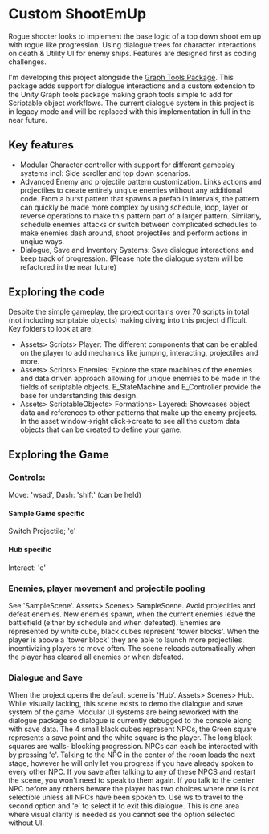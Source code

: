 # Custom ShootEmUp

Rogue shooter looks to implement the base logic of a top down shoot em up with rogue like progression. Using dialogue trees for character interactions on death & Utility UI for enemy ships. Features are designed first as coding challenges. 

I'm developing this project alongside the [Graph Tools Package](https://github.com/Alasdair-PB/AlGraphTools). This package adds support for dialogue interactions and a custom extension to the Unity Graph tools package making graph tools simple to add for Scriptable object workflows. The current dialogue system in this project is in legacy mode and will be replaced with this implementation in full in the near future. 

## Key features
* Modular Character controller with support for different gameplay systems incl: Side scroller and top down scenarios.
* Advanced Enemy and projectile pattern customization. Links actions and projectiles to create entirely unqiue enemies without any additional code. 
From a burst pattern that spawns a prefab in intervals, the pattern can quickly be made more complex by using schedule, loop, layer or reverse operations to make this pattern part of a larger pattern. Similarly, schedule enemies attacks or switch between complicated schedules to make enemies dash around, shoot projectiles and perform actions in unqiue ways. 
* Dialogue, Save and Inventory Systems: Save dialogue interactions and keep track of progression. (Please note the dialogue system will be refactored in the near future)

## Exploring the code
Despite the simple gameplay, the project contains over 70 scripts in total (not including scriptable objects) making diving into this project difficult. Key folders to look at are:
* Assets> Scripts> Player: The different components that can be enabled on the player to add mechanics like jumping, interacting, projectiles and more. 
* Assets> Scripts> Enemies: Explore the state machines of the enemies and data driven approach allowing for unique enemies to be made in the fields of scriptable objects. E_StateMachine and E_Controller provide the base for understanding this design. 
* Assets> ScriptableObjects> Formations> Layered: Showcases object data and references to other patterns that make up the enemy projects. In the asset window->right click->create to see all the custom data objects that can be created to define your game. 

## Exploring the Game

### Controls: 
Move: 'wsad', Dash: 'shift' (can be held) <br>

#### Sample Game specific
Switch Projectile; 'e'<br>

#### Hub specific
Interact: 'e'<br>

### Enemies, player movement and projectile pooling
See 'SampleScene'. Assets> Scenes> SampleScene. Avoid projecitles and defeat enemies. New enemies spawn, when the current enemies leave the battlefield (either by schedule and when defeated). Enemies are represented by white cube, black cubes represent 'tower blocks'. When the player is above a 'tower block' they are able to launch more projectiles, incentivizing players to move often. The scene reloads automatically when the player has cleared all enemies or when defeated. 

### Dialogue and Save
When the project opens the default scene is 'Hub'. Assets> Scenes> Hub. While visually lacking, this scene exists to demo the dialogue and save system of the game. Modular UI systems are being reworked with the dialogue package so dialogue is currently debugged to the console along with save data. The 4 small black cubes represent NPCs, the Green square represents a save point and the white square is the player. The long black squares are walls- blocking progression. NPCs can each be interacted with by pressing 'e'. Talking to the NPC in the center of the room loads the next stage, however he will only let you progress if you have already spoken to every other NPC. If you save after talking to any of these NPCS and restart the scene, you won't need to speak to them again. If you talk to the center NPC before any others beware the player has two choices where one is not selectible unless all NPCs have been spoken to. Use ws to travel to the second option and 'e' to select it to exit this dialogue. This is one area where visual clarity is needed as you cannot see the option selected without UI. 
